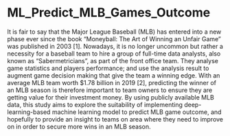 # ML_Predict_MLB_Games_Outcome
It is fair to say that the Major League Baseball (MLB) has entered into a new phase ever since the book “Moneyball: The Art of Winning an Unfair Game” was published in 2003 [1]. Nowadays, it is no longer uncommon but rather a necessity for a baseball team to hire a group of full-time data analysts, also known as “Sabermetricians”, as part of the front office team. They analyse game statistics and players performance; and use the analysis result to augment game decision making that give the team a winning edge. With an average MLB team worth $1.78 billion in 2019 [2], predicting the winner of an MLB season is therefore important to team owners to ensure they are getting value for their investment money. By using publicly available MLB data, this study aims to explore the suitability of implementing deep-learning-based machine learning model to predict MLB game outcome, and hopefully to provide an insight to teams on area where they need to improve on in order to secure more wins in an MLB season.

